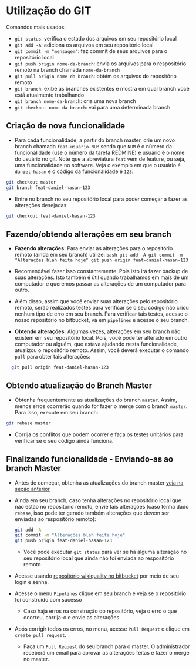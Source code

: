 # Utilização do GIT

Comandos mais usados:

- `git status`: verifica o estado dos arquivos em seu repositório local
- `git add -A`: adiciona os arquivos em seu repositório local
- `git commit -m "mensagem"`: faz commit de seus arquivos para o repositório local
- `git push origin nome-da-branch`: envia os arquivos para o respositório remoto na branch chamada `nome-da-branch`
- `git pull origin nome-da-branch`: obtém os arquivos do repositório remoto
- `git branch`: exibe as branches existentes e mostra em qual branch você está atualmente trabalhando
- `git branch nome-da-branch`: cria uma nova branch
- `git checkout nome-da-branch`: vai para uma determinada branch

## Criação de nova funcionalidade
- Para cada funcionalidade, a partir do branch master, crie um novo branch chamado `feat-usuario-NUM` sendo que `NUM` é o número da funcionalidade (use o número da tarefa REDMINE) e usuário é o nome do usuário no git. Note que a abreviatura `feat` vem de
feature, ou seja, uma funcionalidade no software.
Veja o exemplo em que o usuário é `daniel-hasan` e o código da funcionalidade é `123`:
```bash
git checkout master
git branch feat-daniel-hasan-123
```
- Entre no branch no seu repositório local para poder começar a fazer as alterações desejadas:
```bash
git checkout feat-daniel-hasan-123
```

## Fazendo/obtendo alterações em seu branch

- **Fazendo alterações:** Para enviar as alterações para o repositório remoto (ainda em seu branch) utilize:
      ```bash
      git add -A
      git commit -m "Alterações blah feita hoje"
      git push origin feat-daniel-hasan-123
      ```
- Recomendável fazer isso constantemente. Pois isto irá fazer backup de suas alterações. Isto também é útil quando trabalhamos em mais de um computador e queremos passar as alterações de um computador para outro.
- Além disso, assim que você enviar suas alterações pelo repositório remoto, serão realizados testes para verificar se o seu código não criou nenhum tipo de erro em seu branch. Para verificar tais testes, acesse o nosso repositório no bitbucket, vá em `pipelines` e acesse o seu branch.

- **Obtendo alterações:** Algumas vezes, alterações em seu branch não existem em seu repositório local. Pois, você
pode ter alterado em outro computador ou alguém, que estava ajudando nesta funcionalidade,
atualizou o repositório remoto. Assim, você deverá executar o comando `pull` para obter tais alterações:

```bash
  git pull origin feat-daniel-hasan-123
```

## Obtendo atualização do Branch Master
- Obtenha frequentemente as atualizações do branch `master`. Assim,
menos erros ocorrerão quando for fazer o merge com o branch `master`. Para isso,
execute em seu branch:
```bash
git rebase master
```
  - Corrija os conflitos que podem ocorrer e faça os testes unitários para verificar se o seu código ainda funciona.


## Finalizando funcionalidade - Enviando-as ao branch Master

- Antes de começar, obtenha as atualizações do branch master [veja na seção anterior](#obtendo-atualização-do-branch-master)
- Ainda em seu branch, caso tenha alterações no repositório local que não estão no repositório remoto, envie tais alterações (caso tenha dado `rebase`, isso pode ter gerado também alterações que devem ser enviadas ao respositório remoto):
  ```bash
  git add -A
  git commit -m "Alterações blah feita hoje"
  git push origin feat-daniel-hasan-123
  ```
    - Você pode executar `git status` para ver se há alguma alteração no seu repositório local que ainda não foi enviada ao respositório remoto

- Acesse usando [repositório wikiquality no bitbucket](https://bitbucket.org/daniel-hasan/wiki-quality) por meio de seu login e senha.
- Acesse o menu `Pipelines` clique em seu branch e veja se
o repositório foi construído com sucesso
  - Caso haja erros na construção do repositório, veja o erro o que ocorreu, corrija-o e envie as alterações

- Após corrigir todos os erros, no menu, acesse `Pull Request` e clique em `create pull request`.

  - Faça um `Pull Request` do seu branch para o master. O administrador receberá um email para aprovar as alterações
  feitas e fazer o merge no master.
